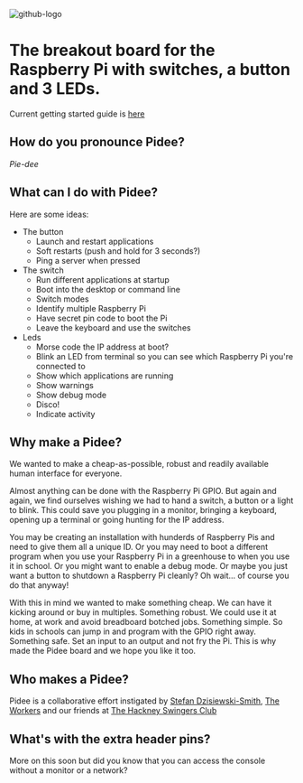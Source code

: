 ![github-logo](https://cloud.githubusercontent.com/assets/166915/7610161/9b6e283a-f972-11e4-8b32-9b3cbf2e8bc5.png)

# The breakout board for the Raspberry Pi with switches, a button and 3 LEDs. #

Current getting started guide is [here](pidee-service/README.md)

## How do you pronounce Pidee? ##

_Pie-dee_

## What can I do with Pidee? ##

Here are some ideas:

- The button
    - Launch and restart applications
    - Soft restarts (push and hold for 3 seconds?)
    - Ping a server when pressed
- The switch
    - Run different applications at startup
    - Boot into the desktop or command line
    - Switch modes
    - Identify multiple Raspberry Pi
    - Have secret pin code to boot the Pi
    - Leave the keyboard and use the switches
- Leds
    - Morse code the IP address at boot?
    - Blink an LED from terminal so you can see which Raspberry Pi you're connected to
    - Show which applications are running
    - Show warnings
    - Show debug mode
    - Disco!
    - Indicate activity

## Why make a Pidee? ##

We wanted to make a cheap-as-possible, robust and readily available human interface for everyone.

Almost anything can be done with the Raspberry Pi GPIO. But again and again, we find ourselves wishing we had to hand a switch, a button or a light to blink. This could save you plugging in a monitor, bringing a keyboard, opening up a terminal or going hunting for the IP address.

You may be creating an installation with hunderds of Raspberry Pis and need to give them all a unique ID. Or you may need to boot a different program when you use your Raspberry Pi in a greenhouse to when you use it in school. Or you might want to enable a debug mode. Or maybe you just want a button to shutdown a Raspberry Pi cleanly? Oh wait... of course you do that anyway!

With this in mind we wanted to make something cheap. We can have it kicking around or buy in multiples. Something robust. We could use it at home, at work and avoid breadboard botched jobs. Something simple. So kids in schools can jump in and program with the GPIO right away. Something safe. Set an input to an output and not fry the Pi. This is why made the Pidee board and we hope you like it too. 

## Who makes a Pidee? ##

Pidee is a collaborative effort instigated by [Stefan Dzisiewski-Smith](http://www.bycgwtsf.com), [The Workers](http://theworkers.net/) and our friends at [The Hackney Swingers Club](http://hackneyswingers.club)

## What's with the extra header pins? ##

More on this soon but did you know that you can access the console without a monitor or a network? 



